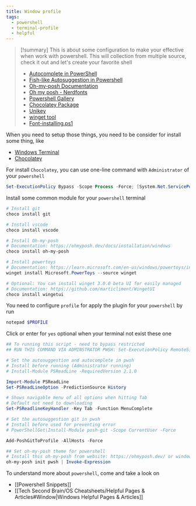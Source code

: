 ```yaml
---
title: Window profile
tags:
  - powershell
  - terminal-profile
  - helpful
---
```

>[!summary]
>This is about some configuration to make your effective when work with powershell. This will collection from multiple source, check it out and let's create your favorite shell
>- [Autocomplete in PowerShell](https://techcommunity.microsoft.com/t5/itops-talk-blog/autocomplete-in-powershell/ba-p/2604524)
>- [Fish-like Autosuggestion in Powershell](https://dev.to/animo/fish-like-autosuggestion-in-powershell-21ec)
>- [Oh-my-posh Documentation](https://ohmyposh.dev/docs/)
>- [Oh my posh - Nerdfonts](https://www.nerdfonts.com/)
>- [Powershell Gallery](https://www.powershellgallery.com/)
>- [Chocolatey Package](https://community.chocolatey.org/packages)
>- [Unikey](https://www.unikey.org/en/download.html)
>- [winget tool](https://learn.microsoft.com/en-us/windows/package-manager/winget/)
>- [Font-installing.ps1](https://gist.github.com/anthonyeden/0088b07de8951403a643a8485af2709b)

When you need to setup those things, you need to be consider for install some thing, like

- [Windows Terminal](https://github.com/microsoft/terminal)
- [Chocolatey](https://chocolatey.org/install) 

For install `Chocolatey`, you can use one-line command with `Administrator` of your `powershell`

```powershell
Set-ExecutionPolicy Bypass -Scope Process -Force; [System.Net.ServicePointManager]::SecurityProtocol = [System.Net.ServicePointManager]::SecurityProtocol -bor 3072; iex ((New-Object System.Net.WebClient).DownloadString('https://community.chocolatey.org/install.ps1'))
```

Install some common module for your `powershell` terminal

```powershell
# Install git
choco install git

# Install vscode
choco install vscode

# Install Oh-my-posh
# Documentation: https://ohmyposh.dev/docs/installation/windows
choco install oh-my-posh

# Install powertoys
# Documentation: https://learn.microsoft.com/en-us/windows/powertoys/install
winget install Microsoft.PowerToys --source winget

# Optional: You can install winget 3.0.0 beta UI for easily managed
# Documentation: https://github.com/marticliment/WingetUI
choco install wingetui
```

You need to configure `profile` for apply the plugin for your `powershell` by run

```powershell
notepad $PROFILE
```

Click or enter for `yes` optional when your terminal not exist these one

```powershell title="Microsoft.PowerShell_profile.ps1"
## To running this script - need to bypass restricted
## RUN THIS COMMAND VIA ADMINSTRATOR PWSH: Set-ExecutionPolicy RemoteSigned -Scope CurrentUser

# Set the autosuggestion and autocomplete in pwsh
# Install before running (Administrator running)
# Install-Module PSReadLine -RequiredVersion 2.1.0

Import-Module PSReadLine
Set-PSReadLineOption -PredictionSource History

# Shows navigable menu of all options when hitting Tab
# Default not need to downloading
Set-PSReadlineKeyHandler -Key Tab -Function MenuComplete

# Set the autosuggestion git in pwsh
# Install before used for preventing error
# PowerShellGet\Install-Module posh-git -Scope CurrentUser -Force

Add-PoshGitToProfile -AllHosts -Force

## Set oh-my-posh theme for powershell
# Install this oh-my-posh from website: https://ohmyposh.dev/ or windows store
oh-my-posh init pwsh | Invoke-Expression
```

To understand more about `powershell`, come and take a look on

- [[Powershell Snippets]]
- [[Tech Second Brain/OS Cheatsheets/Helpful Pages & Articles#Window|Windows Helpful Pages & Articles]]
